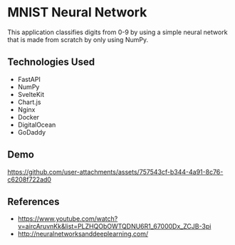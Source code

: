 # MNIST Neural Network
This application classifies digits from 0-9 by using a simple neural network that is made from scratch by only using NumPy.

## Technologies Used
- FastAPI
- NumPy
- SvelteKit
- Chart.js
- Nginx
- Docker
- DigitalOcean
- GoDaddy

## Demo

https://github.com/user-attachments/assets/757543cf-b344-4a91-8c76-c6208f722ad0

## References

- https://www.youtube.com/watch?v=aircAruvnKk&list=PLZHQObOWTQDNU6R1_67000Dx_ZCJB-3pi
- http://neuralnetworksanddeeplearning.com/
